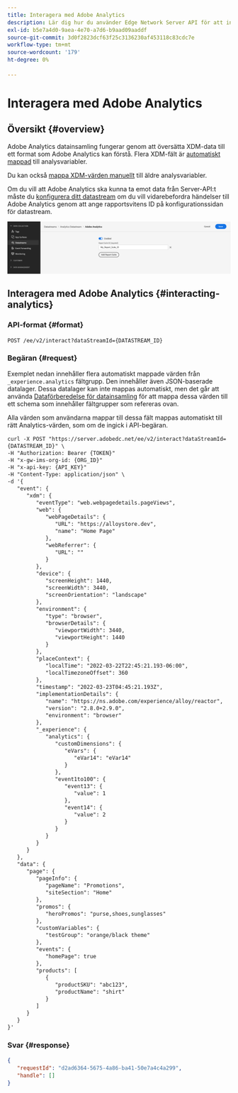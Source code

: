 ```yaml
---
title: Interagera med Adobe Analytics
description: Lär dig hur du använder Edge Network Server API för att interagera med Adobe Analytics.
exl-id: b5e7a4d0-9aea-4e70-a7d6-b9aad09aaddf
source-git-commit: 3d0f2823dcf63f25c3136230af453118c83cdc7e
workflow-type: tm+mt
source-wordcount: '179'
ht-degree: 0%

---
```


# Interagera med Adobe Analytics

## Översikt {#overview}

Adobe Analytics datainsamling fungerar genom att översätta XDM-data till ett format som Adobe Analytics kan förstå. Flera XDM-fält är [automatiskt mappad](../edge/data-collection/adobe-analytics/automatically-mapped-vars.md) till analysvariabler.

Du kan också [mappa XDM-värden manuellt](../edge/data-collection/adobe-analytics/manually-mapping-variables.md) till äldre analysvariabler.

Om du vill att Adobe Analytics ska kunna ta emot data från Server-API:t måste du [konfigurera ditt datastream](../datastreams/overview.md#adobe-analytics-settings) om du vill vidarebefordra händelser till Adobe Analytics genom att ange rapportsvitens ID på konfigurationssidan för datastream.

![Adobe Analytics DataStream-konfiguration](assets/analytics-datastream.png)

## Interagera med Adobe Analytics {#interacting-analytics}

### API-format {#format}

```http
POST /ee/v2/interact?dataStreamId={DATASTREAM_ID}
```

### Begäran {#request}

Exemplet nedan innehåller flera automatiskt mappade värden från `_experience.analytics` fältgrupp. Den innehåller även JSON-baserade datalager. Dessa datalager kan inte mappas automatiskt, men det går att använda [Dataförberedelse för datainsamling](../datastreams/data-prep.md) för att mappa dessa värden till ett schema som innehåller fältgrupper som refereras ovan.

Alla värden som användarna mappar till dessa fält mappas automatiskt till rätt Analytics-värden, som om de ingick i API-begäran.

```shell
curl -X POST "https://server.adobedc.net/ee/v2/interact?dataStreamId={DATASTREAM_ID}" \
-H "Authorization: Bearer {TOKEN}" 
-H "x-gw-ims-org-id: {ORG_ID}" 
-H "x-api-key: {API_KEY}" 
-H "Content-Type: application/json" \
-d '{
   "event": {
      "xdm": {
         "eventType": "web.webpagedetails.pageViews",
         "web": {
            "webPageDetails": {
               "URL": "https://alloystore.dev",
               "name": "Home Page"
            },
            "webReferrer": {
               "URL": ""
            }
         },
         "device": {
            "screenHeight": 1440,
            "screenWidth": 3440,
            "screenOrientation": "landscape"
         },
         "environment": {
            "type": "browser",
            "browserDetails": {
               "viewportWidth": 3440,
               "viewportHeight": 1440
            }
         },
         "placeContext": {
            "localTime": "2022-03-22T22:45:21.193-06:00",
            "localTimezoneOffset": 360
         },
         "timestamp": "2022-03-23T04:45:21.193Z",
         "implementationDetails": {
            "name": "https://ns.adobe.com/experience/alloy/reactor",
            "version": "2.8.0+2.9.0",
            "environment": "browser"
         },
         "_experience": {
            "analytics": {
               "customDimensions": {
                  "eVars": {
                     "eVar14": "eVar14"
                  }
               },
               "event1to100": {
                  "event13": {
                     "value": 1
                  },
                  "event14": {
                     "value": 2
                  }
               }
            }
         }
      }
   },
   "data": {
      "page": {
         "pageInfo": {
            "pageName": "Promotions",
            "siteSection": "Home"
         },
         "promos": {
            "heroPromos": "purse,shoes,sunglasses"
         },
         "customVariables": {
            "testGroup": "orange/black theme"
         },
         "events": {
            "homePage": true
         },
         "products": [
            {
               "productSKU": "abc123",
               "productName": "shirt"
            }
         ]
      }
   }
}'
```

### Svar {#response}

```json
{
   "requestId": "d2ad6364-5675-4a86-ba41-50e7a4c4a299",
   "handle": []
}
```
